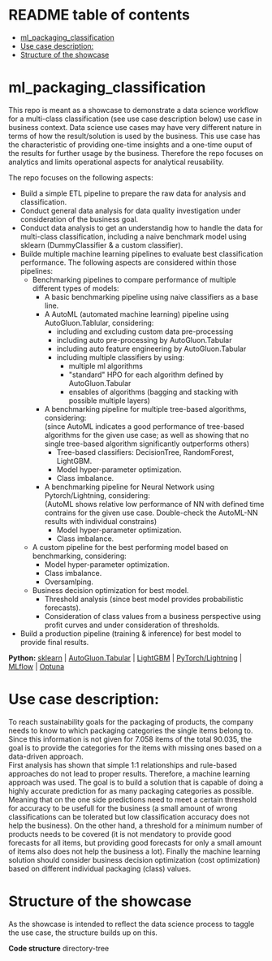 # README table of contents
- [ml_packaging_classification](#ml-packaging-classification)
- [Use case description:](#use-case-description-)
- [Structure of the showcase](#structure-of-the-showcase)


# ml_packaging_classification
This repo is meant as a showcase to demonstrate a data science workflow for a multi-class classification (see use case description below) use case in business context. Data science use cases may have very different nature in terms of how the result/solution is used by the business. This use case has the characteristic of providing one-time insights and a one-time ouput of the results for further usage by the business. Therefore the repo focuses on analytics and limits operational aspects for analytical reusability.

The repo focuses on the following aspects:
- Build a simple ETL pipeline to prepare the raw data for analysis and classification.
- Conduct general data analysis for data quality investigation under consideration of the business goal.
- Conduct data analysis to get an understandig how to handle the data for multi-class classification, including a naive benchmark model using sklearn (DummyClassifier & a custom classifier).
- Builde multiple machine learning pipelines to evaluate best classification performance. The following aspects are considered within those pipelines:
  - Benchmarking pipelines to compare performance of multiple different types of models:
    - A basic benchmarking pipeline using naive classifiers as a base line.
    - A AutoML (automated machine learning) pipeline using AutoGluon.Tablular, considering:
      - including and excluding custom data pre-processing
      - including auto pre-processing by AutoGluon.Tabular
      - including auto feature engineering by AutoGluon.Tabular
      - including multiple classifiers by using:
        - multiple ml algorithms
        - "standard" HPO for each algorithm defined by AutoGluon.Tabular
        - ensables of algorithms (bagging and stacking with possible multiple layers)
    - A benchmarking pipeline for multiple tree-based algorithms, considering:  
    (since AutoML indicates a good performance of tree-based algorithms for the given use case; as well as showing that no single tree-based algorithm significantly outperforms others)
      - Tree-based classifiers: DecisionTree, RandomForest, LightGBM.
      - Model hyper-parameter optimization.
      - Class imbalance.
    - A benchmarking pipeline for Neural Network using Pytorch/Lightning, considering:  
    (AutoML shows relative low performance of NN with defined time contrains for the given use case. Double-check the AutoML-NN results with individual constrains)
      - Model hyper-parameter optimization.
      - Class imbalance.
  - A custom pipeline for the best performing model based on benchmarking, considering:
    - Model hyper-parameter optimization.
    - Class imbalance.
    - Oversamlping.
  - Business decision optimization for best model.
    - Threshold analysis (since best model provides probabilistic forecasts).
    - Consideration of class values from a business perspective using profit curves and under consideration of thresholds.
- Build a production pipeline (training & inference) for best model to provide final results.

**Python:** [sklearn](https://scikit-learn.org/stable/) | [AutoGluon.Tabular](https://auto.gluon.ai/stable/tutorials/tabular/index.html) | [LightGBM](https://lightgbm.readthedocs.io/en/stable/) | [PyTorch/Lightning](https://lightning.ai/pytorch-lightning) | [MLflow](https://mlflow.org/) | [Optuna](https://optuna.org/)

# Use case description:
To reach sustainability goals for the packaging of products, the company needs to know to which packaging categories the single items belong to. Since this information is not given for 7.058 items of the total 90.035, the goal is to provide the categories for the items with missing ones based on a data-driven approach.  
First analysis has shown that simple 1:1 relationships and rule-based approaches do not lead to proper results. Therefore, a machine learning approach was used. The goal is to build a solution that is capable of doing a highly accurate prediction for as many packaging categories as possible. Meaning that on the one side predictions need to meet a certain threshold for accuracy to be usefull for the business (a small amount of wrong classifications can be tolerated but low classification accuracy does not help the business). On the other hand, a threshold for a minimum number of products needs to be covered (it is not mendatory to provide good forecasts for all items, but providing good forecasts for only a small amount of items also does not help the business a lot). Finally the machine learning solution should consider business decision optimization (cost optimization) based on different individual packaging (class) values.


# Structure of the showcase
As the showcase is intended to reflect the data science process to taggle the use case, the structure builds up on this.

**Code structure**
directory-tree
